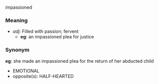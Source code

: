 impassioned
### Meaning
+ _adj_: Filled with passion; fervent
    + __eg__: an impassioned plea for justice

### Synonym

__eg__: she made an impassioned plea for the return of her abducted child

+ EMOTIONAL
+ opposite(s): HALF-HEARTED


